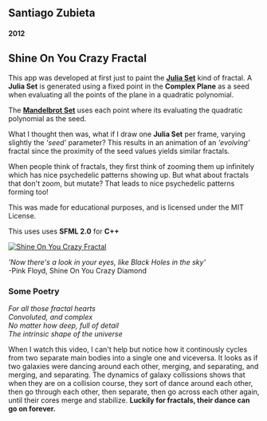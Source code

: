 ## Santiago Zubieta
#### 2012

## Shine On You Crazy Fractal

This app was developed at first just to paint the [**Julia Set**](https://en.wikipedia.org/wiki/Julia_set) kind of fractal. A **Julia Set** is generated using a fixed point in the **Complex Plane** as a seed when evaluating all the points of the plane in a quadratic polynomial.

The **[Mandelbrot Set](https://en.wikipedia.org/wiki/Mandelbrot_set)** uses each point where its evaluating the quadratic polynomial as the seed.

What I thought then was, what if I draw one **Julia Set** per frame, varying slightly the *'seed'* parameter? This results in an animation of an *'evolving'* fractal since the proximity of the seed values yields similar fractals.

When people think of fractals, they first think of zooming them up infinitely which has nice psychedelic patterns showing up. But what about fractals that don't zoom, but mutate? That leads to nice psychedelic patterns forming too!

This was made for educational purposes, and is licensed under the MIT License.

This uses uses **SFML 2.0** for **C++**

[![][01]](https://www.youtube.com/watch?v=-Lhw-qdXUis)

*'Now there's a look in your eyes, like Black Holes in the sky'*  
-Pink Floyd, Shine On You Crazy Diamond

### Some Poetry
*For all those fractal hearts  
Convoluted, and complex  
No matter how deep, full of detail  
The intrinsic shape of the universe*  

When I watch this video, I can't help but notice how it continously cycles from two separate main bodies into a single one and viceversa. It looks as if two galaxies were dancing around each other, merging, and separating, and merging, and separating. The dynamics of galaxy collissions shows that when they are on a collision course, they sort of dance around each other, then go through each other, then separate, then go across each other again, until their cores merge and stabilize. **Luckily for fractals, their dance can go on forever.**

[01]: https://i.imgur.com/ZwgGgas.png "Shine On You Crazy Fractal"